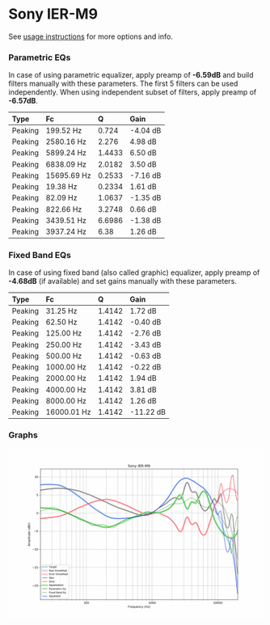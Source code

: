# Sony IER-M9
See [usage instructions](https://github.com/jaakkopasanen/AutoEq#usage) for more options and info.

### Parametric EQs
In case of using parametric equalizer, apply preamp of **-6.59dB** and build filters manually
with these parameters. The first 5 filters can be used independently.
When using independent subset of filters, apply preamp of **-6.57dB**.

| Type    | Fc          |      Q | Gain     |
|:--------|:------------|:-------|:---------|
| Peaking | 199.52 Hz   | 0.724  | -4.04 dB |
| Peaking | 2580.16 Hz  | 2.276  | 4.98 dB  |
| Peaking | 5899.24 Hz  | 1.4433 | 6.50 dB  |
| Peaking | 6838.09 Hz  | 2.0182 | 3.50 dB  |
| Peaking | 15695.69 Hz | 0.2533 | -7.16 dB |
| Peaking | 19.38 Hz    | 0.2334 | 1.61 dB  |
| Peaking | 82.09 Hz    | 1.0637 | -1.35 dB |
| Peaking | 822.66 Hz   | 3.2748 | 0.66 dB  |
| Peaking | 3439.51 Hz  | 6.6986 | -1.38 dB |
| Peaking | 3937.24 Hz  | 6.38   | 1.26 dB  |

### Fixed Band EQs
In case of using fixed band (also called graphic) equalizer, apply preamp of **-4.68dB**
(if available) and set gains manually with these parameters.

| Type    | Fc          |      Q | Gain      |
|:--------|:------------|:-------|:----------|
| Peaking | 31.25 Hz    | 1.4142 | 1.72 dB   |
| Peaking | 62.50 Hz    | 1.4142 | -0.40 dB  |
| Peaking | 125.00 Hz   | 1.4142 | -2.76 dB  |
| Peaking | 250.00 Hz   | 1.4142 | -3.43 dB  |
| Peaking | 500.00 Hz   | 1.4142 | -0.63 dB  |
| Peaking | 1000.00 Hz  | 1.4142 | -0.22 dB  |
| Peaking | 2000.00 Hz  | 1.4142 | 1.94 dB   |
| Peaking | 4000.00 Hz  | 1.4142 | 3.81 dB   |
| Peaking | 8000.00 Hz  | 1.4142 | 1.26 dB   |
| Peaking | 16000.01 Hz | 1.4142 | -11.22 dB |

### Graphs
![](./Sony%20IER-M9.png)